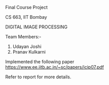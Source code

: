 Final Course Project

CS 663, IIT Bombay

DIGITAL IMAGE PROCESSING

Team Members:-

  1) Udayan Joshi
  2) Pranav Kulkarni
  
Implemented the following paper  https://www.ee.iitb.ac.in/~sc/papers/icip07.pdf

Refer to report for more details.
